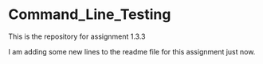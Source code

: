 # Command_Line_Testing
This is the repository for assignment 1.3.3

I am adding some new lines to the readme file for this assignment just now.